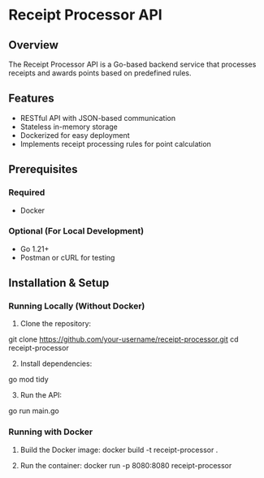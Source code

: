 # Receipt Processor API

## Overview
The Receipt Processor API is a Go-based backend service that processes receipts and awards points based on predefined rules.

## Features
- RESTful API with JSON-based communication
- Stateless in-memory storage
- Dockerized for easy deployment
- Implements receipt processing rules for point calculation

## Prerequisites
### Required
- Docker  
### Optional (For Local Development)
- Go 1.21+
- Postman or cURL for testing  

## Installation & Setup

### Running Locally (Without Docker)
1. Clone the repository:

git clone https://github.com/your-username/receipt-processor.git 
cd receipt-processor

2. Install dependencies:

go mod tidy

3. Run the API:

go run main.go


### Running with Docker
1. Build the Docker image:
docker build -t receipt-processor .

2. Run the container:
docker run -p 8080:8080 receipt-processor


